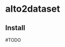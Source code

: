 alto2dataset
================

<!-- WARNING: THIS FILE WAS AUTOGENERATED! DO NOT EDIT! -->

## Install

\#TODO
